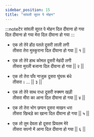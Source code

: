 ```yaml
---
sidebar_position: 15
title: "सांवली सूरत पे मोहन"
---
```


:::noteटेर
सांवली सूरत पे मोहन दिल दीवाना हो गया <br/>
दिल दीवाना हो गया मेरा दिल दीवाना हो गया
:::

- एक तो तेरे होंठ पतले दूसरी लाली लगी <br/>
  तीसरा तेरा मुस्कुराना दिल दीवाना हो गया || १ ||

- एक तो तेरे हाथ कोमल दूसरी मेहंदी लगी <br/>
  तीसरा मुरली बजाना दिल दीवाना हो गया || २ ||

- एक तो तेरा पाँव नाजुक दूसरा घुंघरू बंधे <br/>
  तीसरा। … || ३ ||

- एक तो तेरे साथ राधा दूसरी रुक्मण खड़ी <br/>
  तीसरा मीरा का आना दिल दीवाना हो गया || ४ ||

- एक तो तेरा भोग छप्पन दूसरा माखन धरा <br/>
  तीसरा खिचड़े का खाना दिल दीवाना हो गया || ५ ||

- एक तो तुम देवता हो दूसरा प्रियतम मेरे <br/>
  तीसरा सपनो में आना दिल दीवाना हो गया || ६ ||
